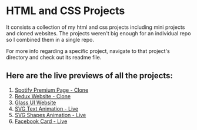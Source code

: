 # HTML and CSS Projects

It consists a collection of my html and css projects including mini projects and cloned websites. The projects weren't big enough for an individual repo so I combined them in a single repo.

For more info regarding a specific project, navigate to that project's directory and check out its readme file.

## Here are the live previews of all the projects:

1. [Spotify Premium Page - Clone](https://spotifypage-dk.netlify.app/)
2. [Redux Website - Clone](https://reduxwebsite-dk.netlify.app/)
3. [Glass UI Website](https://glassuiwebsite-dk.netlify.app/)
4. [SVG Text Animation - Live](https://svgtextanimation-dk.netlify.app/)
5. [SVG Shapes Animation - Live](https://svgshapesanimation-dk.netlify.app/)
6. [Facebook Card - Live](https://facebookcard-dk.netlify.app/)
